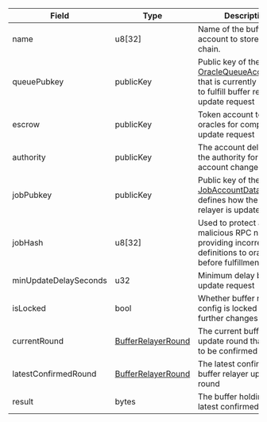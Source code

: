 | Field                 | Type                                                             | Description                                                                                                                                                       |
| --------------------- | ---------------------------------------------------------------- | ----------------------------------------------------------------------------------------------------------------------------------------------------------------- |
| name                  | u8[32]                                                           | Name of the buffer account to store on-chain.                                                                                                                     |
| queuePubkey           | publicKey                                                        | Public key of the [OracleQueueAccountData](/feeds/solana/idl/accounts/OracleQueueAccountData) that is currently assigned to fulfill buffer relayer update request |
| escrow                | publicKey                                                        | Token account to reward oracles for completing update request                                                                                                     |
| authority             | publicKey                                                        | The account delegated as the authority for making account changes.                                                                                                |
| jobPubkey             | publicKey                                                        | Public key of the [JobAccountData](/feeds/solana/idl/accounts/JobAccountData) that defines how the buffer relayer is updated                                      |
| jobHash               | u8[32]                                                           | Used to protect against malicious RPC nodes providing incorrect task definitions to oracles before fulfillment                                                    |
| minUpdateDelaySeconds | u32                                                              | Minimum delay between update request                                                                                                                              |
| isLocked              | bool                                                             | Whether buffer relayer config is locked for further changes                                                                                                       |
| currentRound          | [BufferRelayerRound](/feeds/solana/idl/types/BufferRelayerRound) | The current buffer relayer update round that is yet to be confirmed                                                                                               |
| latestConfirmedRound  | [BufferRelayerRound](/feeds/solana/idl/types/BufferRelayerRound) | The latest confirmed buffer relayer update round                                                                                                                  |
| result                | bytes                                                            | The buffer holding the latest confirmed result                                                                                                                    |
